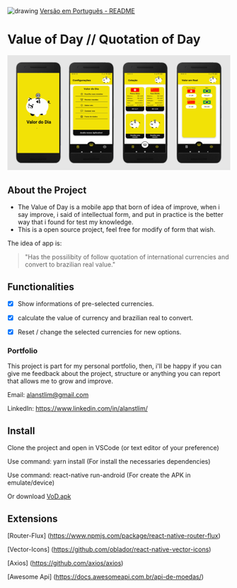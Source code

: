 <img src="https://upload.wikimedia.org/wikipedia/en/thumb/0/05/Flag_of_Brazil.svg/1200px-Flag_of_Brazil.svg.png" alt="drawing" width="20"/> [Versão em Português - README](https://github.com/alanstlim/valordodia/blob/main/README.md)
# Value of Day // Quotation of Day

<img src="https://github.com/alanstlim/valordodia/blob/main/Screens.png" alt="drawing" width="700"/>

## About the Project
* The Value of Day is a mobile app that born of idea of improve, when i say improve, i said of intellectual form, and put in practice is the better way that i found for test my knowledge.
* This is a open source project, feel free for modify of form that wish.

The idea of app is:

>"Has the possilibity of follow quotation of international currencies and convert to brazilian real value."

## Functionalities
- [x] Show informations of pre-selected currencies.
  
- [x] calculate the value of currency and brazilian real to convert.

- [x] Reset / change the selected currencies for new options.


### Portfolio

This project is part for my personal portfolio, then, i'll be happy if you can give me feedback about the project, structure or anything you can report that allows me to grow and improve.

Email: alanstlim@gmail.com

LinkedIn: https://www.linkedin.com/in/alanstlim/


## Install

Clone the project and open in VSCode (or text editor of your preference)

Use command: yarn install (For install the necessaries dependencies)

Use command: react-native run-android (For create the APK in emulate/device)

Or download [VoD.apk](https://drive.google.com/file/d/1IqSqf9uhvPhGRxWJBoaGXyU4xyQr_hgQ/view?usp=sharing)

## Extensions

[Router-Flux] (https://www.npmjs.com/package/react-native-router-flux)

[Vector-Icons] (https://github.com/oblador/react-native-vector-icons)

[Axios] (https://github.com/axios/axios)

[Awesome Api] (https://docs.awesomeapi.com.br/api-de-moedas/)
